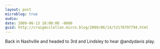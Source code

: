 ```yaml
---
layout: post
microblog: true
audio: 
date: 2009-06-13 18:00:00 -0600
guid: http://craigmcclellan.micro.blog/2009/06/14/t2170797794.html
---
```

Back in Nashville and headed to 3rd and Lindsley to hear @andydavis play.
